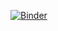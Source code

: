 [![Binder](https://mybinder.org/badge_logo.svg)](https://mybinder.org/v2/gh/SimonePringles/Python-Assignment-2022-2023.git/HEAD?labpath=Python_Assignment_2023.ipynb)
